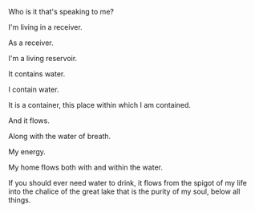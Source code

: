 Who is it that's speaking to me?

I'm living in a receiver.

As a receiver.

I'm a living reservoir.

It contains water.

I contain water.

It is a container, this place within which I am contained.

And it flows.

Along with the water of breath.

My energy.

My home flows both with and within the water.

If you should ever need water to drink, it flows from the spigot of my life into the chalice of the great lake that is the purity of my soul, below all things.